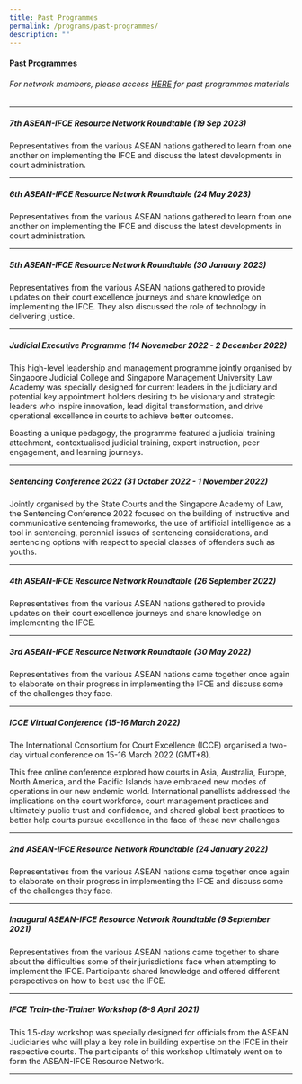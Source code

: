 ```yaml
---
title: Past Programmes
permalink: /programs/past-programmes/
description: ""
---
```

#### **Past Programmes**
###### For network members, please access  [HERE](https://tinyurl.com/ASEAN-IFCE-Network-Materials) for past programmes materials
---

##### 7th ASEAN-IFCE Resource Network Roundtable (19 Sep 2023)

Representatives from the various ASEAN nations gathered to learn from one another on implementing the IFCE and discuss the latest developments in court administration.


---

##### 6th ASEAN-IFCE Resource Network Roundtable (24 May 2023)

Representatives from the various ASEAN nations gathered to learn from one another on implementing the IFCE and discuss the latest developments in court administration.

---

##### 5th ASEAN-IFCE Resource Network Roundtable (30 January 2023)

Representatives from the various ASEAN nations gathered to provide updates on their court excellence journeys and share knowledge on implementing the IFCE. They also discussed the role of technology in delivering justice.

---

##### Judicial Executive Programme (14 Novemeber 2022 - 2 December 2022)

This high-level leadership and management programme jointly organised by Singapore Judicial College and Singapore Management University Law Academy was specially designed for current leaders in the judiciary and potential key appointment holders desiring to be visionary and strategic leaders who inspire innovation, lead digital transformation, and drive operational excellence in courts to achieve better outcomes.

Boasting a unique pedagogy, the programme featured a judicial training attachment, contextualised judicial training, expert instruction, peer engagement, and learning journeys.

---

##### Sentencing Conference 2022 (31 October 2022 - 1 November 2022)

Jointly organised by the State Courts and the Singapore Academy of Law, the Sentencing Conference 2022 focused on the building of instructive and communicative sentencing frameworks, the use of artificial intelligence as a tool in sentencing, perennial issues of sentencing considerations, and sentencing options with respect to special classes of offenders such as youths.

---

##### 4th ASEAN-IFCE Resource Network Roundtable (26 September 2022)

Representatives from the various ASEAN nations gathered to provide updates on their court excellence journeys and share knowledge on implementing the IFCE.

---

##### 3rd ASEAN-IFCE Resource Network Roundtable (30 May 2022)

Representatives from the various ASEAN nations came together once again to elaborate on their progress in implementing the IFCE and discuss some of the challenges they face.

---

##### ICCE Virtual Conference (15-16 March 2022)

The International Consortium for Court Excellence (ICCE) organised a two-day virtual conference on 15-16 March 2022 (GMT+8).

This free online conference explored how courts in Asia, Australia, Europe, North America, and the Pacific Islands have embraced new modes of operations in our new endemic world. International panellists addressed the implications on the court workforce, court management practices and ultimately public trust and confidence, and shared global best practices to better help courts pursue excellence in the face of these new challenges

---

##### 2nd ASEAN-IFCE Resource Network Roundtable (24 January 2022)

Representatives from the various ASEAN nations came together once again to elaborate on their progress in implementing the IFCE and discuss some of the challenges they face.

---

##### Inaugural ASEAN-IFCE Resource Network Roundtable (9 September 2021)

Representatives from the various ASEAN nations came together to share about the difficulties some of their jurisdictions face when attempting to implement the IFCE. Participants shared knowledge and offered different perspectives on how to best use the IFCE.

---

##### IFCE Train-the-Trainer Workshop (8-9 April 2021)

This 1.5-day workshop was specially designed for officials from the ASEAN Judiciaries who will play a key role in building expertise on the IFCE in their respective courts. The participants of this workshop ultimately went on to form the ASEAN-IFCE Resource Network.

---